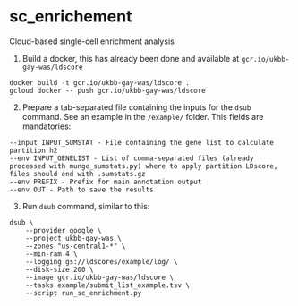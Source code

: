 # sc_enrichement
Cloud-based single-cell enrichment analysis

1. Build a docker, this has already been done and available at `gcr.io/ukbb-gay-was/ldscore`
```
docker build -t gcr.io/ukbb-gay-was/ldscore .
gcloud docker -- push gcr.io/ukbb-gay-was/ldscore
```

2. Prepare a tab-separated file containing the inputs for the `dsub` command. See an example in the `/example/` folder.
This fields are mandatories:
```
--input INPUT_SUMSTAT - File containing the gene list to calculate partition h2
--env INPUT_GENELIST - List of comma-separated files (already processed with munge_sumstats.py) where to apply partition LDscore, files should end with .sumstats.gz
--env PREFIX - Prefix for main annotation output
--env OUT - Path to save the results
```

3. Run `dsub` command, similar to this:

```
dsub \
	--provider google \
	--project ukbb-gay-was \
	--zones "us-central1-*" \
	--min-ram 4 \
	--logging gs://ldscores/example/log/ \
	--disk-size 200 \
	--image gcr.io/ukbb-gay-was/ldscore \
	--tasks example/submit_list_example.tsv \
	--script run_sc_enrichment.py
```